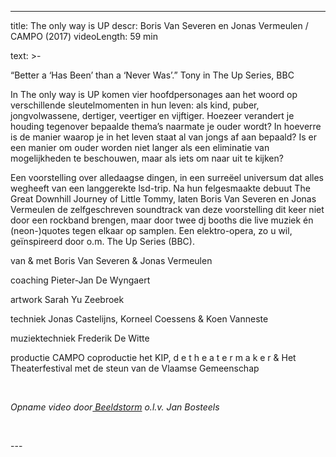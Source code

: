 
---
title: The only way is UP 
descr: Boris Van Severen en Jonas Vermeulen / CAMPO (2017) 
videoLength: 59 min

text: >-
  <p>“Better a ‘Has Been’ than a ‘Never Was’.” Tony in The Up Series, BBC</p><p>In The only way is UP komen vier hoofdpersonages aan het woord op verschillende sleutelmomenten in hun leven: als kind, puber, jongvolwassene, dertiger, veertiger en vijftiger. Hoezeer verandert je houding tegenover bepaalde thema’s naarmate je ouder wordt? In hoeverre is de manier waarop je in het leven staat al van jongs af aan bepaald? Is er een manier om ouder worden niet langer als een eliminatie van mogelijkheden te beschouwen, maar als iets om naar uit te kijken?</p><p>Een voorstelling over alledaagse dingen, in een surreëel universum dat alles wegheeft van een langgerekte lsd-trip. Na hun felgesmaakte debuut The Great Downhill Journey of Little Tommy, laten Boris Van Severen en Jonas Vermeulen de zelfgeschreven soundtrack van deze voorstelling dit keer niet door een rockband brengen, maar door twee dj booths die live muziek én (neon-)quotes tegen elkaar op samplen. Een elektro-opera, zo u wil, geïnspireerd door o.m. The Up Series (BBC).</p><p>van &amp; met Boris Van Severen &amp; Jonas Vermeulen </p><p>coaching Pieter-Jan De Wyngaert </p><p>artwork Sarah Yu Zeebroek </p><p>techniek Jonas Castelijns, Korneel Coessens &amp; Koen Vanneste </p><p>muziektechniek Frederik De Witte </p><p>productie CAMPO coproductie het KIP, d e t h e a t e r m a k e r &amp; Het Theaterfestival met de steun van de Vlaamse Gemeenschap</p><p>‍</p><p><em>Opname video door</em><a href="http://www.beeldstorm.be" target="_blank"><em> Beeldstorm</em></a><em> o.l.v. Jan Bosteels </em>&nbsp;</p><p>‍</p>
---
